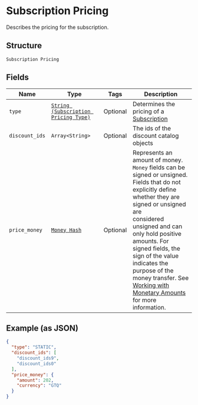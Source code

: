 
# Subscription Pricing

Describes the pricing for the subscription.

## Structure

`Subscription Pricing`

## Fields

| Name | Type | Tags | Description |
|  --- | --- | --- | --- |
| `type` | [`String (Subscription Pricing Type)`](../../doc/models/subscription-pricing-type.md) | Optional | Determines the pricing of a [Subscription](../../doc/models/subscription.md) |
| `discount_ids` | `Array<String>` | Optional | The ids of the discount catalog objects |
| `price_money` | [`Money Hash`](../../doc/models/money.md) | Optional | Represents an amount of money. `Money` fields can be signed or unsigned.<br>Fields that do not explicitly define whether they are signed or unsigned are<br>considered unsigned and can only hold positive amounts. For signed fields, the<br>sign of the value indicates the purpose of the money transfer. See<br>[Working with Monetary Amounts](https://developer.squareup.com/docs/build-basics/working-with-monetary-amounts)<br>for more information. |

## Example (as JSON)

```json
{
  "type": "STATIC",
  "discount_ids": [
    "discount_ids9",
    "discount_ids0"
  ],
  "price_money": {
    "amount": 202,
    "currency": "GTQ"
  }
}
```

